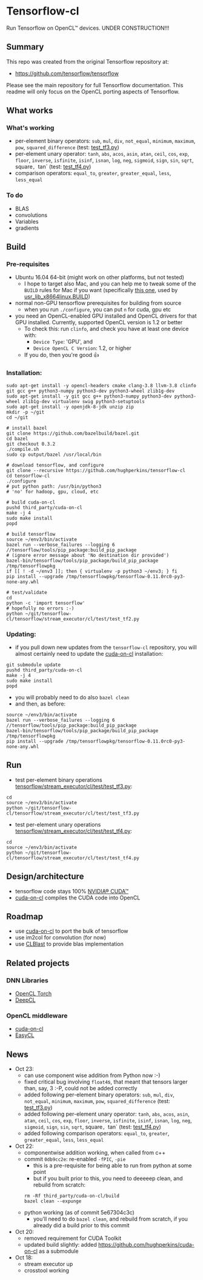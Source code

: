 # Tensorflow-cl

Run Tensorflow on OpenCL™ devices.  UNDER CONSTRUCTION!!!

## Summary

This repo was created from the original Tensorflow repository at:

- https://github.com/tensorflow/tensorflow

Please see the main repository for full Tensorflow documentation.  This readme will only focus on the OpenCL porting aspects of Tensorflow.

## What works

### What's working
- per-element binary operators: `sub`, `mul`, `div`, `not_equal`, `minimum`, `maximum`, `pow`, `squared_difference` (test: [test_tf3.py](tensorflow/stream_executor/cl/test/test_tf3.py))
- per-element unary operator: `tanh`, `abs`, `acos`, `asin`, `atan`, `ceil`, `cos`, `exp`, `floor`, `inverse`, `isfinite`, `isinf`, `isnan`, `log`, `neg`, `sigmoid`, `sign`, `sin`, `sqrt`, square`, `tan` (test: [test_tf4.py](tensorflow/stream_executor/cl/test/test_tf4.py))
- comparison operators: `equal_to`, `greater`, `greater_equal`, `less`, `less_equal`

### To do
- BLAS
- convolutions
- Variables
- gradients

## Build

### Pre-requisites

- Ubuntu 16.04 64-bit (might work on other platforms, but not tested)
  - I hope to target also Mac, and you can help me to tweak some of the `BUILD` rules for Mac if you want (specifically [this one](https://github.com/hughperkins/tensorflow-cl/blob/tensorflow-cl/tensorflow/workspace.bzl#L21-L25), used by [usr_lib_x8664linux.BUILD](https://github.com/hughperkins/tensorflow-cl/blob/tensorflow-cl/usr_lib_x8664linux.BUILD))
- normal non-GPU tensorflow prerequisites for building from source
  - when you run `./configure`, you can put `n` for cuda, gpu etc
- you need an OpenCL-enabled GPU installed and OpenCL drivers for that GPU installed.  Currently, supported OpenCL version is 1.2 or better
  - To check this: run `clinfo`, and check you have at least one device with:
    - `Device Type`: 'GPU', and
    - `Device OpenCL C Version`: 1.2, or higher
  - If you do, then you're good :+1:

### Installation:

```
sudo apt-get install -y opencl-headers cmake clang-3.8 llvm-3.8 clinfo git gcc g++ python3-numpy python3-dev python3-wheel zlib1g-dev
sudo apt-get install -y git gcc g++ python3-numpy python3-dev python3-wheel zlib1g-dev virtualenv swig python3-setuptools
sudo apt-get install -y openjdk-8-jdk unzip zip
mkdir -p ~/git
cd ~/git

# install bazel
git clone https://github.com/bazelbuild/bazel.git
cd bazel
git checkout 0.3.2
./compile.sh
sudo cp output/bazel /usr/local/bin

# download tensorflow, and configure
git clone --recursive https://github.com/hughperkins/tensorflow-cl
cd tensorflow-cl
./configure
# put python path: /usr/bin/python3
# 'no' for hadoop, gpu, cloud, etc

# build cuda-on-cl
pushd third_party/cuda-on-cl
make -j 4
sudo make install
popd

# build tensorflow
source ~/env3/bin/activate
bazel run --verbose_failures --logging 6 //tensorflow/tools/pip_package:build_pip_package
# (ignore error message about 'No destination dir provided')
bazel-bin/tensorflow/tools/pip_package/build_pip_package /tmp/tensorflowpkg
if [[ ! -d ~/env3 ]]; then { virtualenv -p python3 ~/env3; } fi
pip install --upgrade /tmp/tensorflowpkg/tensorflow-0.11.0rc0-py3-none-any.whl

# test/validate
cd
python -c 'import tensorflow'
# hopefully no errors :-)
python ~/git/tensorflow-cl/tensorflow/stream_executor/cl/test/test_tf2.py
```

### Updating:

- if you pull down new updates from the `tensorflow-cl` repository, you will almost certainly need to update the [cuda-on-cl](https://github.com/hughperkins/cuda-on-cl) installation:
```
git submodule update
pushd third_party/cuda-on-cl
make -j 4
sudo make install
popd
```
- you will probably need to do also `bazel clean`
- and then, as before:
```
source ~/env3/bin/activate
bazel run --verbose_failures --logging 6 //tensorflow/tools/pip_package:build_pip_package
bazel-bin/tensorflow/tools/pip_package/build_pip_package /tmp/tensorflowpkg
pip install --upgrade /tmp/tensorflowpkg/tensorflow-0.11.0rc0-py3-none-any.whl
```

## Run

- test per-element binary operations [tensorflow/stream_executor/cl/test/test_tf3.py](tensorflow/stream_executor/cl/test/test_tf3.py):
```
cd
source ~/env3/bin/activate
python ~/git/tensorflow-cl/tensorflow/stream_executor/cl/test/test_tf3.py
```
- test per-element unary operations [tensorflow/stream_executor/cl/test/test_tf4.py](tensorflow/stream_executor/cl/test/test_tf4.py):
```
cd
source ~/env3/bin/activate
python ~/git/tensorflow-cl/tensorflow/stream_executor/cl/test/test_tf4.py
```

## Design/architecture

- tensorflow code stays 100% [NVIDIA® CUDA™](https://www.nvidia.com/object/cuda_home_new.html)
- [cuda-on-cl](https://github.com/hughperkins/cuda-on-cl) compiles the CUDA code into OpenCL

## Roadmap

- use [cuda-on-cl](https://github.com/hughperkins/cuda-on-cl) to port the bulk of tensorflow
- use im2col for convolution (for now)
- use [CLBlast](https://github.com/CNugteren/CLBlast) to provide blas implementation

## Related projects

### DNN Libraries
- [OpenCL Torch](https://github.com/hughperkins/distro-cl)
- [DeepCL](https://github.com/hughperkins/DeepCL)

### OpenCL middleware
- [cuda-on-cl](https://github.com/hughperkins/cuda-on-cl)
- [EasyCL](https://github.com/hughperkins/EasyCL)

## News

- Oct 23:
  - can use component wise addition from Python now :-)
  - fixed critical bug involving `float4`s, that meant that tensors larger than, say, 3 :-P, could not be added correctly
  - added following per-element binary operators: `sub`, `mul`, `div`, `not_equal`, `minimum`, `maximum`, `pow`, `squared_difference` (test: [test_tf3.py](tensorflow/stream_executor/cl/test/test_tf3.py))
  - added following per-element unary operator: `tanh`, `abs`, `acos`, `asin`, `atan`, `ceil`, `cos`, `exp`, `floor`, `inverse`, `isfinite`, `isinf`, `isnan`, `log`, `neg`, `sigmoid`, `sign`, `sin`, `sqrt`, square`, `tan` (test: [test_tf4.py](tensorflow/stream_executor/cl/test/test_tf4.py))
  - added following comparison operators: `equal_to`, `greater`, `greater_equal`, `less`, `less_equal`
- Oct 22:
  - componentwise addition working, when called from c++
  - commit `0db9cc2e`: re-enabled `-fPIC`, `-pie`
    - this is a pre-requisite for being able to run from python at some point
    - but if you built prior to this, you need to deeeeep clean, and rebuild from scratch:
    ```
    rm -Rf third_party/cuda-on-cl/build
    bazel clean --expunge
    ```
  - python working (as of commit 5e67304c3c)
    - you'll need to do `bazel clean`, and rebuild from scratch, if you already did a build prior to this commit
- Oct 20:
  - removed requirement for CUDA Toolkit
  - updated build slightly: added https://github.com/hughperkins/cuda-on-cl as a submodule
- Oct 18:
  - stream executor up
  - crosstool working
